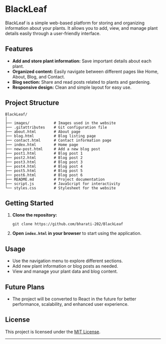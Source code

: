 # BlackLeaf

BlackLeaf is a simple web-based platform for storing and organizing information about your plants. It allows you to add, view, and manage plant details easily through a user-friendly interface.

## Features

- **Add and store plant information:** Save important details about each plant.
- **Organized content:** Easily navigate between different pages like Home, About, Blog, and Contact.
- **Blog section:** Share and read posts related to plants and gardening.
- **Responsive design:** Clean and simple layout for easy use.

## Project Structure

```
BlackLeaf/
│
├── images/           # Images used in the website
├── .gitattributes    # Git configuration file
├── about.html        # About page
├── blog.html         # Blog listing page
├── contact.html      # Contact information page
├── index.html        # Home page
├── new-post.html     # Add a new blog post
├── post1.html        # Blog post 1
├── post2.html        # Blog post 2
├── post3.html        # Blog post 3
├── post4.html        # Blog post 4
├── post5.html        # Blog post 5
├── post6.html        # Blog post 6
├── README.md         # Project documentation
├── script.js         # JavaScript for interactivity
└── styles.css        # Stylesheet for the website
```

## Getting Started

1. **Clone the repository:**
   ```
   git clone https://github.com/bharati-202/BlackLeaf
   ```
2. **Open `index.html` in your browser** to start using the application.

## Usage

- Use the navigation menu to explore different sections.
- Add new plant information or blog posts as needed.
- View and manage your plant data and blog content.

## Future Plans

- The project will be converted to React in the future for better performance, scalability, and enhanced user experience.

## License

This project is licensed under the [MIT License](LICENSE).

---
